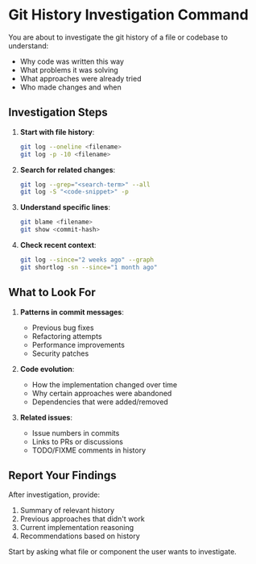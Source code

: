 # Git History Investigation Command

You are about to investigate the git history of a file or codebase to understand:
- Why code was written this way
- What problems it was solving
- What approaches were already tried
- Who made changes and when

## Investigation Steps

1. **Start with file history**:
   ```bash
   git log --oneline <filename>
   git log -p -10 <filename>
   ```

2. **Search for related changes**:
   ```bash
   git log --grep="<search-term>" --all
   git log -S "<code-snippet>" -p
   ```

3. **Understand specific lines**:
   ```bash
   git blame <filename>
   git show <commit-hash>
   ```

4. **Check recent context**:
   ```bash
   git log --since="2 weeks ago" --graph
   git shortlog -sn --since="1 month ago"
   ```

## What to Look For

1. **Patterns in commit messages**:
   - Previous bug fixes
   - Refactoring attempts
   - Performance improvements
   - Security patches

2. **Code evolution**:
   - How the implementation changed over time
   - Why certain approaches were abandoned
   - Dependencies that were added/removed

3. **Related issues**:
   - Issue numbers in commits
   - Links to PRs or discussions
   - TODO/FIXME comments in history

## Report Your Findings

After investigation, provide:
1. Summary of relevant history
2. Previous approaches that didn't work
3. Current implementation reasoning
4. Recommendations based on history

Start by asking what file or component the user wants to investigate.
